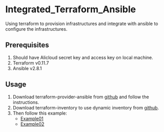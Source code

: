 # Integrated_Terraform_Ansible
Using terraform to provision infrastructures and integrate with ansible to configure the infrastructures.

## Prerequisites
1. Should have Alicloud secret key and access key on local machine.
2. Terraform v0.11.7
3. Ansible v2.8.1

## Usage
1. Download terraform-provider-ansible from [github](https://github.com/nbering/terraform-provider-ansible) and follow the instructions.
2. Download terraform-inventory to use dynamic inventory from [github](https://github.com/nbering/terraform-inventory).
3. Then follow this example:    
    * [Example01](example01/)
    * [Example02](example02/)
  
